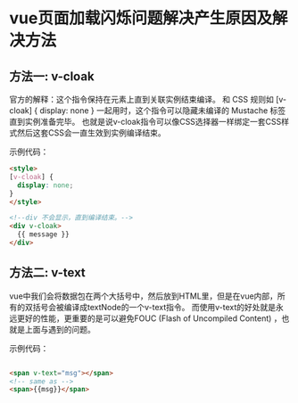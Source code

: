 # vue页面加载闪烁问题解决产生原因及解决方法

## 方法一: v-cloak

官方的解释：这个指令保持在元素上直到关联实例结束编译。
和 CSS 规则如 [v-cloak] { display: none } 一起用时，这个指令可以隐藏未编译的 Mustache 标签直到实例准备完毕。
也就是说v-cloak指令可以像CSS选择器一样绑定一套CSS样式然后这套CSS会一直生效到实例编译结束。


示例代码：
```html
<style>
[v-cloak] {
  display: none;
}
</style>

<!--div 不会显示，直到编译结束。--> 
<div v-cloak>
  {{ message }}
</div>

```


## 方法二: v-text

vue中我们会将数据包在两个大括号中，然后放到HTML里，但是在vue内部，所有的双括号会被编译成textNode的一个v-text指令。
而使用v-text的好处就是永远更好的性能，更重要的是可以避免FOUC (Flash of Uncompiled Content) ，也就是上面与遇到的问题。

示例代码：

```html

<span v-text="msg"></span>
<!-- same as -->
<span>{{msg}}</span>

```


